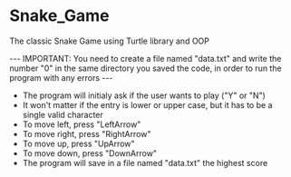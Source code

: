 # Snake_Game
The classic Snake Game using Turtle library and OOP

--- IMPORTANT: You need to create a file named "data.txt" and write the number "0" in the same directory you saved the code, in order to run the program with any errors --- 

- The program will initialy ask if the user wants to play ("Y" or "N")
- It won't matter if the entry is lower or upper case, but it has to be a single valid character
- To move left, press "LeftArrow"
- To move right, press "RightArrow"
- To move up, press "UpArrow"
- To move down, press "DownArrow"
- The program will save in a file named "data.txt" the highest score

